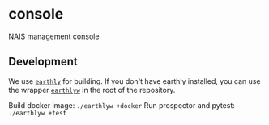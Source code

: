 # console

NAIS management console

## Development

We use [`earthly`](https://earthly.dev) for building.
If you don't have earthly installed, you can use the wrapper [`earthlyw`](https://github.com/mortenlj/earthlyw) in the root of the repository.

Build docker image: `./earthlyw +docker`
Run prospector and pytest: `./earthlyw +test`
